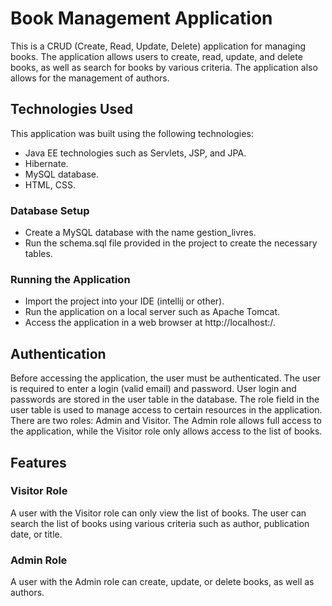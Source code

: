 # Book Management Application
This is a CRUD (Create, Read, Update, Delete) application for managing books. The application allows users to create, read, update, and delete books, as well as search for books by various criteria. The application also allows for the management of authors.
## Technologies Used
This application was built using the following technologies:
* Java EE technologies such as Servlets, JSP, and JPA.
* Hibernate.
* MySQL database.
* HTML, CSS.

### Database Setup
* Create a MySQL database with the name gestion_livres. 
* Run the schema.sql file provided in the project to create the necessary tables.

### Running the Application
* Import the project into your IDE (intellij or other). 
* Run the application on a local server such as Apache Tomcat.
* Access the application in a web browser at http://localhost:<port>/<context-root>.

## Authentication

Before accessing the application, the user must be authenticated. The user is required to enter a login (valid email) and password. User login and passwords are stored in the user table in the database. The role field in the user table is used to manage access to certain resources in the application. There are two roles: Admin and Visitor. The Admin role allows full access to the application, while the Visitor role only allows access to the list of books.

## Features
### Visitor Role

A user with the Visitor role can only view the list of books. The user can search the list of books using various criteria such as author, publication date, or title.
### Admin Role
A user with the Admin role can create, update, or delete books, as well as authors.